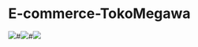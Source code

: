 # E-commerce-TokoMegawa
![](https://i.ibb.co/4Tk7WMN/HOME.png)#![](https://i.ibb.co/yqDjvNF/My-Cart.png)#![](https://i.ibb.co/m5SSys4/Details-Products.png)

